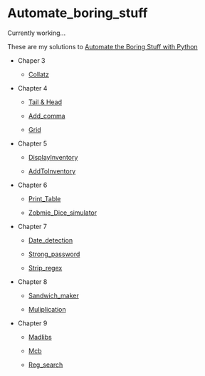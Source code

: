 # Automate_boring_stuff

Currently working... 

These are my solutions to [Automate the Boring Stuff with Python](https://automatetheboringstuff.com) 

- Chaper 3 

  - [Collatz](https://github.com/yckfowa/Automate_boring_stuff/blob/main/Ch.3/collatz.py)
  
- Chapter 4
 
  - [Tail & Head](https://github.com/yckfowa/Automate_boring_stuff/blob/main/Ch.4/Tail%20%26%20Head.py)
  
  - [Add_comma](https://github.com/yckfowa/Automate_boring_stuff/blob/main/Ch.4/add_comma.py)
 
  - [Grid](https://github.com/yckfowa/Automate_boring_stuff/blob/main/Ch.4/grid.py)
 
- Chapter 5 

  - [DisplayInventory](https://github.com/yckfowa/Automate_boring_stuff/blob/main/Ch.5/displayInventory.py)
 
  - [AddToInventory](https://github.com/yckfowa/Automate_boring_stuff/blob/main/Ch.5/addToInventory.py)

- Chapter 6 

  - [Print_Table](https://github.com/yckfowa/Automate_boring_stuff/blob/main/Ch.6/printTable.py)

  - [Zobmie_Dice_simulator](https://github.com/yckfowa/Automate_boring_stuff/blob/main/Ch.6/zombie_dice.py)

- Chapter 7 

  - [Date_detection](https://github.com/yckfowa/Automate_boring_stuff/blob/main/Ch.7/Date_detection.py)

  - [Strong_password](https://github.com/yckfowa/Automate_boring_stuff/blob/main/Ch.7/Strong_password.py)
  
  - [Strip_regex](https://github.com/yckfowa/Automate_boring_stuff/blob/main/Ch.7/stripRegex.py)

- Chapter 8 

  - [Sandwich_maker](https://github.com/yckfowa/Automate_boring_stuff/blob/main/Ch.8/Sandwich_maker.py)

  - [Muliplication](https://github.com/yckfowa/Automate_boring_stuff/blob/main/Ch.8/Muliplication.py)

- Chapter 9 

  - [Madlibs](https://github.com/yckfowa/Automate_boring_stuff/blob/main/Ch.9/Madlibs/Madlibs.py)

  - [Mcb](https://github.com/yckfowa/Automate_boring_stuff/blob/main/Ch.9/mcb/mcb.py)
  
  - [Reg_search](https://github.com/yckfowa/Automate_boring_stuff/blob/main/Ch.9/regex_search/re.search.py)

  
